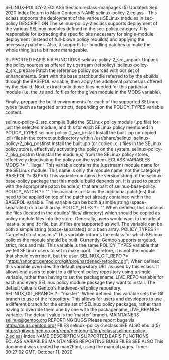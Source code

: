 SELINUX-POLICY-2.ECLASS
Section: eclass-manpages (5)
Updated: Sep 2020
Index Return to Main Contents
NAME
selinux-policy-2.eclass - This eclass supports the deployment of the various SELinux modules in sec-policy
DESCRIPTION
The selinux-policy-2.eclass supports deployment of the various SELinux modules defined in the sec-policy category. It is responsible for extracting the specific bits necessary for single-module deployment (instead of full-blown policy rebuilds) and applying the necessary patches.
Also, it supports for bundling patches to make the whole thing just a bit more manageable.

SUPPORTED EAPIS
5 6
FUNCTIONS
selinux-policy-2_src_unpack
Unpack the policy sources as offered by upstream (refpolicy).
selinux-policy-2_src_prepare
Patch the reference policy sources with our set of enhancements. Start with the base patchbundle referred to by the ebuilds through the BASEPOL variable, then apply the additional patches as offered by the ebuild.
Next, extract only those files needed for this particular module (i.e. the .te and .fc files for the given module in the MODS variable).

Finally, prepare the build environments for each of the supported SELinux types (such as targeted or strict), depending on the POLICY_TYPES variable content.

selinux-policy-2_src_compile
Build the SELinux policy module (.pp file) for just the selected module, and this for each SELinux policy mentioned in POLICY_TYPES
selinux-policy-2_src_install
Install the built .pp (or copied .cil) files in the correct subdirectory within /usr/share/selinux.
selinux-policy-2_pkg_postinst
Install the built .pp (or copied .cil) files in the SELinux policy stores, effectively activating the policy on the system.
selinux-policy-2_pkg_postrm
Uninstall the module(s) from the SELinux policy stores, effectively deactivating the policy on the system.
ECLASS VARIABLES
MODS ?= "_illegal"
This variable contains the (upstream) module name for the SELinux module. This name is only the module name, not the category!
BASEPOL ?= ${PVR}
This variable contains the version string of the selinux-base-policy package that this module build depends on. It is used to patch with the appropriate patch bundle(s) that are part of selinux-base-policy.
POLICY_PATCH ?= ""
This variable contains the additional patch(es) that need to be applied on top of the patchset already contained within the BASEPOL variable. The variable can be both a simple string (space-separated) or a bash array.
POLICY_FILES ?= ""
When defined, this contains the files (located in the ebuilds' files/ directory) which should be copied as policy module files into the store. Generally, users would want to include at least a .te and .fc file, but .if files are supported as well. The variable can be both a simple string (space-separated) or a bash array.
POLICY_TYPES ?= "targeted strict mcs mls"
This variable informs the eclass for which SELinux policies the module should be built. Currently, Gentoo supports targeted, strict, mcs and mls. This variable is the same POLICY_TYPES variable that we tell SELinux users to set in make.conf. Therefore, it is not the module that should override it, but the user.
SELINUX_GIT_REPO ?= "https://anongit.gentoo.org/git/proj/hardened-refpolicy.git";
When defined, this variable overrides the default repository URL as used by this eclass. It allows end users to point to a different policy repository using a single variable, rather than having to set the packagename_LIVE_REPO variable for each and every SELinux policy module package they want to install. The default value is Gentoo's hardened-refpolicy repository.
SELINUX_GIT_BRANCH ?= "master";
When defined, this variable sets the Git branch to use of the repository. This allows for users and developers to use a different branch for the entire set of SELinux policy packages, rather than having to override them one by one with the packagename_LIVE_BRANCH variable. The default value is the 'master' branch.
MAINTAINERS
selinux@gentoo.org
REPORTING BUGS
Please report bugs via https://bugs.gentoo.org/
FILES
selinux-policy-2.eclass
SEE ALSO
ebuild(5)
https://gitweb.gentoo.org/repo/gentoo.git/log/eclass/selinux-policy-2.eclass
Index
NAME
DESCRIPTION
SUPPORTED EAPIS
FUNCTIONS
ECLASS VARIABLES
MAINTAINERS
REPORTING BUGS
FILES
SEE ALSO
This document was created by man2html, using the manual pages.
Time: 00:27:02 GMT, October 11, 2020